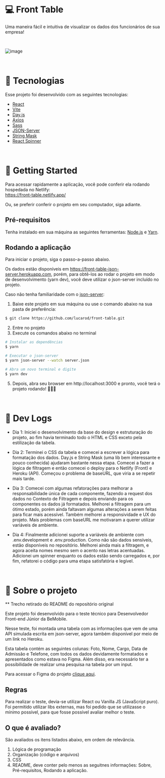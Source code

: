 # 💻 Front Table

Uma maneira fácil e intuitiva de visualizar os dados dos funcionários de sua empresa!

<br>

![image](https://user-images.githubusercontent.com/42809136/127918010-79b5d883-df57-4c6d-8a2a-43e220d3c703.png)

<br>

# 🧪 Tecnologias

Esse projeto foi desenvolvido com as seguintes tecnologias:

- [React](https://reactjs.org)
- [Vite](https://vitejs.dev)
- [Day.js](https://day.js.org)
- [Axios](https://axios-http.com)
- [Sass](https://sass-lang.com)
- [JSON-Server](https://github.com/typicode/json-server)
- [String Mask](https://github.com/the-darc/string-mask)
- [React Spinner](https://github.com/davidhu2000/react-spinners)

<br>

# 🚀 Getting Started

Para acessar rapidamente a aplicação, você pode conferir ela rodando hospedada no Netlify: <br> https://front-table.netlify.app/

Ou, se preferir conferir o projeto em seu computador, siga adiante.

## Pré-requisitos

Tenha instalado em sua máquina as seguintes ferramentas:
[Node.js](https://nodejs.org/en/) e [Yarn](https://yarnpkg.com/).

## Rodando a aplicação

Para iniciar o projeto, siga o passo-a-passo abaixo. 

Os dados estão disponíveis em https://front-table-json-server.herokuapp.com, porém, para obtê-los ao rodar o projeto em modo de desenvolvimento (yarn dev), você deve utilizar o json-server incluído no projeto.

Caso não tenha familiaridade com o [json-server](https://github.com/typicode/json-server):

1. Baixe este projeto em sua máquina ou use o comando abaixo na sua pasta de preferência:
```bash
$ git clone https://github.com/lucarod/front-table.git
```

2. Entre no projeto
3. Execute os comandos abaixo no terminal

```bash
# Instalar as dependências
$ yarn

# Executar o json-server
$ yarn json-server --watch server.json

# Abra um novo terminal e digite
$ yarn dev
```

5. Depois, abra seu browser em http://localhost:3000 e pronto, você terá o projeto rodando! 🥳🎉🎊

<br>

# 📖 Dev Logs

- Dia 1: Iniciei o desenvolvimento da base do design e estruturação do projeto, ao fim havia terminado todo o HTML e CSS exceto pela estilização da tabela.

- Dia 2: Terminei o CSS da tabela e comecei a escrever a lógica para formatação dos dados. Day.js e String Mask (uma lib bem interessante e pouco conhecida) ajudaram bastante nessa etapa. Comecei a fazer a lógica de filtragem e então comecei o deploy para o Netlify (Front) e Heroku (API). Começou o problema de baseURL, que viria a se repetir mais tarde.

- Dia 3: Comecei com algumas refatorações para melhorar a responsabilidade única de cada componente, fazendo a request dos dados no Contexto de Filtragem e depois enviando para os componentes os dados já formatados. Melhorei a filtragem para um ótimo estado, porém ainda faltavam algumas alterações a serem feitas para ficar mais acessível. Também melhorei a responsividade e UX do projeto. Mais problemas com baseURL me motivaram a querer utilizar variáveis de ambiente.

- Dia 4: Finalmente adicionei suporte a variáveis de ambiente com .env.development e .env.production. Como não são dados sensíveis, estão disponíveis no repositório. Melhorei ainda mais a filtragem, e agora aceita nomes mesmo sem o acento nas letras acentuadas. Adicionei um spinner enquanto os dados estão sendo carregados e, por fim, refatorei o código para uma etapa satisfatória e legível.

<br>

# 📄 Sobre o projeto

\*\* Trecho retirado do README do repositório original

Este projeto foi desenvolvido para o teste técnico para Desenvolvedor Front-end Júnior da BeMobile.

Nesse teste, foi montada uma tabela com as informações que vem de uma API simulada escrita em json-server, agora também disponível por meio de um link no Heroku.

Esta tabela contém as seguintes colunas: Foto, Nome, Cargo, Data de Admissão e Telefone, com todos os dados devidamente formatados e apresentados como estava no Figma. Além disso,
era necessário ter a possibilidade de realizar uma pesquisa na tabela por um input.

Para acessar o Figma do projeto [clique aqui](https://www.figma.com/file/y9qJNNAckFRL7LNoyNjpv8/Teste---Be-mobile).

## Regras

Para realizar o teste, devia-se utilizar React ou Vanilla JS (JavaScript puro). Foi permitido utilizar libs externas, mas foi pedido que se utilizasse o mínimo possível, para que fosse possível avaliar melhor o teste.

## O que é avaliado?

São avaliados os itens listados abaixo, em ordem de relevância.

1. Lógica de programação
2. Organização (código e arquivos)
3. CSS
4. README, deve conter pelo menos as seguitnes informações: Sobre, Pré-requisitos, Rodando a aplicação.
